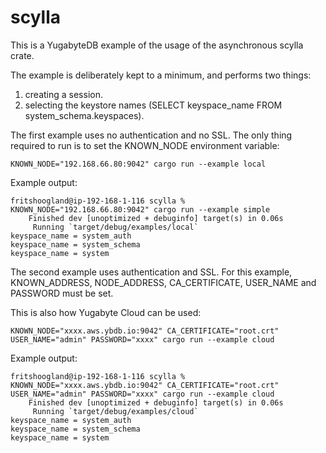 # scylla 
This is a YugabyteDB example of the usage of the asynchronous scylla crate.

The example is deliberately kept to a minimum, and performs two things:
1. creating a session.
2. selecting the keystore names (SELECT keyspace_name FROM system_schema.keyspaces).

The first example uses no authentication and no SSL.
The only thing required to run is to set the KNOWN_NODE environment variable:
```shell
KNOWN_NODE="192.168.66.80:9042" cargo run --example local
```

Example output:
```shell
fritshoogland@ip-192-168-1-116 scylla % KNOWN_NODE="192.168.66.80:9042" cargo run --example simple
    Finished dev [unoptimized + debuginfo] target(s) in 0.06s
     Running `target/debug/examples/local`
keyspace_name = system_auth
keyspace_name = system_schema
keyspace_name = system
```

The second example uses authentication and SSL.
For this example, KNOWN_ADDRESS, NODE_ADDRESS, CA_CERTIFICATE, USER_NAME and PASSWORD must be set.

This is also how Yugabyte Cloud can be used:
```shell
KNOWN_NODE="xxxx.aws.ybdb.io:9042" CA_CERTIFICATE="root.crt" USER_NAME="admin" PASSWORD="xxxx" cargo run --example cloud
```

Example output:
```shell
fritshoogland@ip-192-168-1-116 scylla % KNOWN_NODE="xxxx.aws.ybdb.io:9042" CA_CERTIFICATE="root.crt" USER_NAME="admin" PASSWORD="xxxx" cargo run --example cloud
    Finished dev [unoptimized + debuginfo] target(s) in 0.06s
     Running `target/debug/examples/cloud`
keyspace_name = system_auth
keyspace_name = system_schema
keyspace_name = system
```